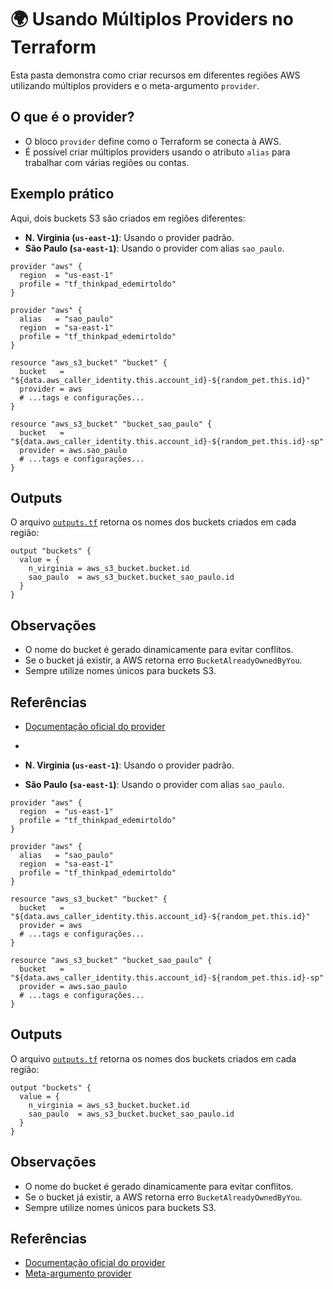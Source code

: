 # 🌍 Usando Múltiplos Providers no Terraform

Esta pasta demonstra como criar recursos em diferentes regiões AWS utilizando múltiplos providers e o meta-argumento `provider`.

## O que é o provider?

- O bloco `provider` define como o Terraform se conecta à AWS.
- É possível criar múltiplos providers usando o atributo `alias` para trabalhar com várias regiões ou contas.

## Exemplo prático

Aqui, dois buckets S3 são criados em regiões diferentes:

- **N. Virginia (`us-east-1`)**: Usando o provider padrão.
- **São Paulo (`sa-east-1`)**: Usando o provider com alias `sao_paulo`.

```hcl
provider "aws" {
  region  = "us-east-1"
  profile = "tf_thinkpad_edemirtoldo"
}

provider "aws" {
  alias   = "sao_paulo"
  region  = "sa-east-1"
  profile = "tf_thinkpad_edemirtoldo"
}

resource "aws_s3_bucket" "bucket" {
  bucket   = "${data.aws_caller_identity.this.account_id}-${random_pet.this.id}"
  provider = aws
  # ...tags e configurações...
}

resource "aws_s3_bucket" "bucket_sao_paulo" {
  bucket   = "${data.aws_caller_identity.this.account_id}-${random_pet.this.id}-sp"
  provider = aws.sao_paulo
  # ...tags e configurações...
}
```

## Outputs

O arquivo [`outputs.tf`](outputs.tf) retorna os nomes dos buckets criados em cada região:

```hcl
output "buckets" {
  value = {
    n_virginia = aws_s3_bucket.bucket.id
    sao_paulo  = aws_s3_bucket.bucket_sao_paulo.id
  }
}
```

## Observações

- O nome do bucket é gerado dinamicamente para evitar conflitos.
- Se o bucket já existir, a AWS retorna erro `BucketAlreadyOwnedByYou`.
- Sempre utilize nomes únicos para buckets S3.

## Referências

- [Documentação oficial do provider](https://developer.hashicorp.com/terraform/language/providers/configuration)
-

- **N. Virginia (`us-east-1`)**: Usando o provider padrão.
- **São Paulo (`sa-east-1`)**: Usando o provider com alias `sao_paulo`.

```hcl
provider "aws" {
  region  = "us-east-1"
  profile = "tf_thinkpad_edemirtoldo"
}

provider "aws" {
  alias   = "sao_paulo"
  region  = "sa-east-1"
  profile = "tf_thinkpad_edemirtoldo"
}

resource "aws_s3_bucket" "bucket" {
  bucket   = "${data.aws_caller_identity.this.account_id}-${random_pet.this.id}"
  provider = aws
  # ...tags e configurações...
}

resource "aws_s3_bucket" "bucket_sao_paulo" {
  bucket   = "${data.aws_caller_identity.this.account_id}-${random_pet.this.id}-sp"
  provider = aws.sao_paulo
  # ...tags e configurações...
}
```

## Outputs

O arquivo [`outputs.tf`](outputs.tf) retorna os nomes dos buckets criados em cada região:

```hcl
output "buckets" {
  value = {
    n_virginia = aws_s3_bucket.bucket.id
    sao_paulo  = aws_s3_bucket.bucket_sao_paulo.id
  }
}
```

## Observações

- O nome do bucket é gerado dinamicamente para evitar conflitos.
- Se o bucket já existir, a AWS retorna erro `BucketAlreadyOwnedByYou`.
- Sempre utilize nomes únicos para buckets S3.

## Referências

- [Documentação oficial do provider](https://developer.hashicorp.com/terraform/language/providers/configuration)
- [Meta-argumento provider](https://developer.hashicorp.com/terraform/language/meta-arguments/resource-provider)
